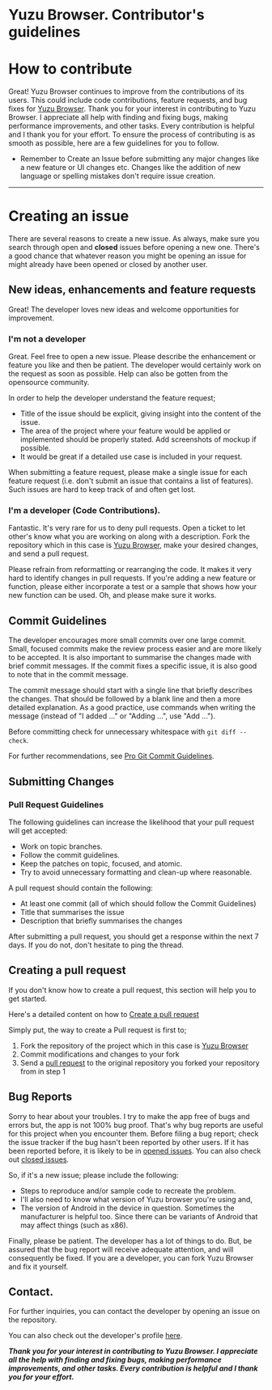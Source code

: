 # Yuzu Browser. Contributor's guidelines


# How to contribute

Great! Yuzu Browser continues to improve from the contributions of its users. This could include code contributions, feature requests, and bug fixes for [Yuzu Browser](https://github.com/hazuki0x0/YuzuBrowser). 
Thank you for your interest in contributing to Yuzu Browser. I appreciate all help with finding and fixing bugs, making performance improvements, and other tasks. Every contribution is helpful and I thank you for your effort. To ensure the process of contributing is as smooth as possible, here are a few guidelines for you to follow.

- Remember to Create an Issue before submitting any major changes like a new feature or UI changes etc. Changes like the addition of new language or spelling mistakes don't require issue creation.
---


# Creating an issue

There are several reasons to create a new issue. As always, make sure you search through open and **closed** 
issues before opening a new one.
There's a good chance that whatever reason you might be opening an issue for might already have been opened or closed by another user.

## New ideas, enhancements and feature requests

Great! The developer loves new ideas and welcome opportunities for improvement.


### I'm not a developer

Great. Feel free to open a new issue. Please describe the enhancement or feature you like and then be patient. The developer would certainly work on the request as soon as possible. Help can also be gotten from the opensource community. 

In order to help the developer understand the feature request;

- Title of the issue should be explicit, giving insight into the content of the issue.
- The area of the project where your feature would be applied or implemented should be properly stated. Add screenshots of mockup if possible.
- It would be great if a detailed use case is included in your request.

When submitting a feature request, please make a single issue for each feature request (i.e. don't submit an issue that contains a list of features). Such issues are hard to keep track of and often get lost.


### I'm a developer (Code Contributions).

Fantastic. It's very rare for us to deny pull requests. Open a ticket to let other's know what you are working on along with a description. Fork the repository which in this case is [Yuzu Browser](https://github.com/hazuki0x0/YuzuBrowser), make your desired changes, and send a pull request.

Please refrain from reformatting or rearranging the code. It makes it very hard to identify changes
in pull requests. 
If you're adding a new feature or function, please either incorporate a test or a sample that shows
how your new function can be used. Oh, and please make sure it works.

## Commit Guidelines

The developer encourages more small commits over one large commit. Small, focused commits make the review process easier and are more likely to be accepted. It is also important to summarise the changes made with brief commit messages. If the commit fixes a specific issue, it is also good to note that in the commit message.

The commit message should start with a single line that briefly describes the changes. That should be followed by a blank line and then a more detailed explanation. As a good practice, use commands when writing the message (instead of "I added ..." or "Adding ...", use "Add ...").

Before committing check for unnecessary whitespace with `git diff --check`.

For further recommendations, see [Pro Git Commit Guidelines](https://git-scm.com/book/en/v2/Distributed-Git-Contributing-to-a-Project#Commit-Guidelines "Pro Git Commit Guidelines").

## Submitting Changes

### Pull Request Guidelines

The following guidelines can increase the likelihood that your pull request will get accepted:

* Work on topic branches.
* Follow the commit guidelines.
* Keep the patches on topic, focused, and atomic.
* Try to avoid unnecessary formatting and clean-up where reasonable.

A pull request should contain the following:

* At least one commit (all of which should follow the Commit Guidelines)
* Title that summarises the issue
* Description that briefly summarises the changes

After submitting a pull request, you should get a response within the next 7 days. If you do not, don't hesitate to ping the thread.

## Creating a pull request

If you don't know how to create a pull request, this section will help you to get started. 

Here's a detailed content on how to [Create a pull request](https://help.github.com/articles/creating-a-pull-request)

Simply put, the way to create a Pull request is first to; 

1. Fork the repository of the project which in this case is [Yuzu Browser](https://github.com/hazuki0x0/YuzuBrowser)
2. Commit modifications and changes to your fork
3. Send a [pull request](https://help.github.com/articles/creating-a-pull-request) to the original repository you forked your repository from in step 1

## Bug Reports

Sorry to hear about your troubles. I try to make the app free of bugs and errors but, the app is not 100% bug proof. That's why bug reports are useful for this project when you encounter them. Before filing a bug report; check the issue tracker if the bug hasn't been reported by other users. If it has been reported before, it is likely to be in [opened issues](https://github.com/hazuki0x0/YuzuBrowser/issues?q=is%3Aopen+is%3Aissue).  You can also check out [closed issues](https://github.com/hazuki0x0/YuzuBrowser/issues?q=is%3Aissue+is%3Aclosed).
 

So, if it's a new issue; please include the following:

 * Steps to reproduce and/or sample code to recreate the problem.
 * I'll also need to know what version of Yuzu browser you're using and,
 * The version of Android in the device in question. Sometimes the manufacturer is helpful too. Since there can be variants of Android that may affect 
   things (such as x86).

Finally, please be patient. The developer has a lot of things to do. But, be assured that the bug report will receive adequate attention, and will consequently be fixed. If you are a
developer,  you can fork Yuzu Browser and fix it yourself. 


## Contact.

For further inquiries, you can contact the developer by opening an issue on the repository.

You can also check out the developer's profile [here](https://github.com/hazuki0x0).


***Thank you for your interest in contributing to Yuzu Browser. I appreciate all the help with finding and fixing bugs, making performance improvements, and other tasks. Every contribution is helpful and I thank you for your effort.***

